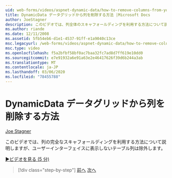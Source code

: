 ```yaml
---
uid: web-forms/videos/aspnet-dynamic-data/how-to-remove-columns-from-your-dynamicdata-data-grids
title: DynamicData データグリッドから列を削除する方法 |Microsoft Docs
author: JoeStagner
description: このビデオでは、列全体のスキャフォールディングを利用する方法について説明しますが、ユーザー interfac に表示しないテーブル列は除外します。
ms.author: riande
ms.date: 12/11/2008
ms.assetid: 5fb54eb6-d1e1-4537-91ff-e1a9040c13ce
msc.legacyurl: /web-forms/videos/aspnet-dynamic-data/how-to-remove-columns-from-your-dynamicdata-data-grids
msc.type: video
ms.openlocfilehash: f5a2bfbf58bf0ac7baa32fc7ad8d7ff619e10dd0
ms.sourcegitcommit: e7e91932a6e91a63e2e46417626f39d6b244a3ab
ms.translationtype: MT
ms.contentlocale: ja-JP
ms.lasthandoff: 03/06/2020
ms.locfileid: "78455788"
---
```

# <a name="how-to-remove-columns-from-your-dynamicdata-data-grids"></a>DynamicData データグリッドから列を削除する方法

[Joe Stagner](https://github.com/JoeStagner)

このビデオでは、列の完全なスキャフォールディングを利用する方法について説明しますが、ユーザーインターフェイスに表示しないテーブル列は除外します。

[&#9654;ビデオを見る (5 分)](https://channel9.msdn.com/Blogs/ASP-NET-Site-Videos/how-to-remove-columns-from-your-dynamicdata-data-grids)

> [!div class="step-by-step"]
> [前へ](how-to-implement-custom-field-validation-with-imperative-logic-in-vb-or-c.md)
> [次へ](how-to-create-table-specific-custom-forms-in-an-aspnet-dynamic-data-application.md)

